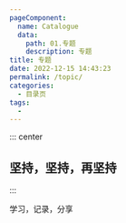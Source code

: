 ```yaml
---
pageComponent:
  name: Catalogue
  data:
    path: 01.专题
    description: 专题
title: 专题
date: 2022-12-15 14:43:23
permalink: /topic/
categories:
  - 目录页
tags:
  - 
---
```


::: center

## 坚持，坚持，再坚持

:::

学习，记录，分享
